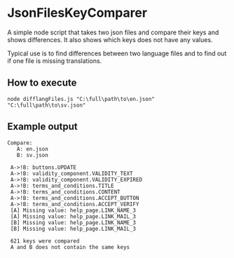 # JsonFilesKeyComparer
A simple node script that takes two json files and compare their keys and shows differences. It also shows which keys does not have any values.

Typical use is to find differences between two language files and to find out if one file is missing translations.

## How to execute
```
node difflangFiles.js "C:\full\path\to\en.json" "C:\full\path\to\sv.json"
```
## Example output
```
Compare:
   A: en.json
   B: sv.json

 A->!B: buttons.UPDATE
 A->!B: validity_component.VALIDITY_TEXT
 A->!B: validity_component.VALIDITY_EXPIRED
 A->!B: terms_and_conditions.TITLE
 A->!B: terms_and_conditions.CONTENT
 A->!B: terms_and_conditions.ACCEPT_BUTTON
 A->!B: terms_and_conditions.ACCEPT_VERIFY
 [A] Missing value: help_page.LINK_NAME_3
 [A] Missing value: help_page.LINK_MAIL_3
 [B] Missing value: help_page.LINK_NAME_3
 [B] Missing value: help_page.LINK_MAIL_3

 621 keys were compared
 A and B does not contain the same keys
 ```
